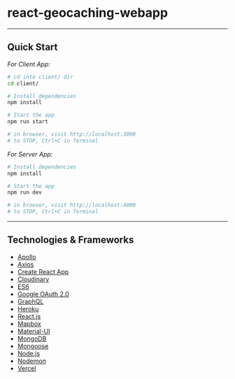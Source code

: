 # react-geocaching-webapp

---

## Quick Start

_For Client App:_

```sh
# cd into client/ dir
cd client/

# Install dependencies
npm install

# Start the app
npm run start

# in browser, visit http://localhost:3000
# to STOP, Ctrl+C in Terminal
```

_For Server App:_

```sh
# Install dependencies
npm install

# Start the app
npm run dev

# in browser, visit http://localhost:4000
# to STOP, Ctrl+C in Terminal
```

---

## Technologies & Frameworks

- [Apollo](https://www.apollographql.com/docs/react/)
- [Axios](https://axios-http.com/docs/intro)
- [Create React App](https://facebook.github.io/create-react-app/)
- [Cloudinary](https://cloudinary.com/)
- [ES6](http://es6-features.org/#Constants)
- [Google OAuth 2.0](https://developers.google.com/identity/protocols/oauth2)
- [GraphQL](https://graphql.org/)
- [Heroku](https://www.heroku.com/)
- [React.js](https://reactjs.org/)
- [Mapbox](https://www.mapbox.com/)
- [Material-UI](https://material-ui.com/)
- [MongoDB](https://www.mongodb.com/)
- [Mongoose](https://mongoosejs.com/docs/)
- [Node.js](https://nodejs.org/en/)
- [Nodemon](https://nodemon.io/)
- [Vercel](https://vercel.com/)
